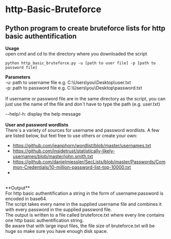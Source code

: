 # http-Basic-Bruteforce
## Python program to create bruteforce lists for http basic authentification

**Usage**<br/>
open cmd and cd to the directory where you downloaded the script

`python http_basic_bruteforce.py -u [path to user file] -p [path to password file]`  

**Parameters**  
-u: path to username file e.g. C:\Users\you\Desktop\user.txt<br/>
-p: path to password file e.g. C:\Users\you\Desktop\password.txt<br/>
<br/>
If username or password file are in the same directory as the script, you can just use the name of the file and don´t have to type the path (e.g. user.txt)

--help/-h: display the help message
<br/>
<br/>
**User and password wordlists**<br/>
There´s a variety of sources for username and password wordlists. A few are listed below, but feel free to use others or create your own:<br/>
- https://github.com/jeanphorn/wordlist/blob/master/usernames.txt
- https://github.com/insidetrust/statistically-likely-usernames/blob/master/john.smith.txt
- https://github.com/danielmiessler/SecLists/blob/master/Passwords/Common-Credentials/10-million-password-list-top-10000.txt<br/>
- <br/>
<br/>
**Output**<br/>
For http basic authentification a string in the form of username:password is encoded in base64. <br/>
The script takes every name in the supplied username file and combines it with every password in the supplied password file.<br/>
The output is written to a file called bruteforce.txt where every line contains one http basic authentification string. <br/>
Be aware that with large input files, the file size of bruteforce.txt will be huge so make sure you have enough disk space. <br/>
